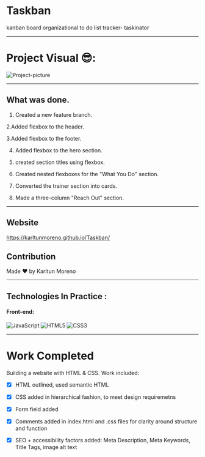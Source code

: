 # Taskban
kanban board organizational to do list tracker- taskinator
_________________________________________________________________________________________________________________________________________________________________
# Project Visual 😎:
![Project-picture](https://media-exp1.licdn.com/dms/image/C5622AQGs6NuC692Ikg/feedshare-shrink_800/0/1664440734826?e=1667433600&v=beta&t=Nc-Q8_DJiqhDx8kib2sGppy3mYXBWqZkpOQmIm2Mek0)


____________________________________________________________________________________________________________________________________________________________________

## What was done.
1. Created a new feature branch.

2.Added flexbox to the header.

3.Added flexbox to the footer.

4. Added flexbox to the hero section.

5. created section titles using flexbox.

6. Created nested flexboxes for the "What You Do" section.

7. Converted the trainer section into cards.

8. Made a three-column "Reach Out" section.


____________________________________________________________________________________________________________________________________________________________________

## Website

https://karltunmoreno.github.io/Taskban/


## Contribution
Made ❤️ by Karltun Moreno


________________________________________________________________________________________________________________________________________________________

## Technologies In Practice :
  
  #### Front-end:
 ![JavaScript](https://img.shields.io/badge/-JavaScript-%23F7DF1C?style=flat-square&logo=javascript&logoColor=000000&color=d1b01f)
![HTML5](https://img.shields.io/badge/html5-%23E34F26.svg?logo=html5&logoColor=white&style=for-the-badge)
![CSS3](https://img.shields.io/badge/css3-%231572B6.svg?logo=css3&logoColor=white&style=for-the-badge)

     
_______________________________________________________________________________________________________________________________________________________

# Work Completed
Building a website with HTML & CSS. Work included:

- [x] HTML outlined, used semantic HTML
- [x] CSS added in hierarchical fashion, to meet design requiremetns
- [x] Form field added
- [x] Comments added in index.html and .css files for clarity around structure and function 
- [x] SEO + accessibility factors added: Meta Description, Meta Keywords, Title Tags, image alt text 




